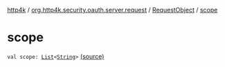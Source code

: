 [http4k](../../index.md) / [org.http4k.security.oauth.server.request](../index.md) / [RequestObject](index.md) / [scope](./scope.md)

# scope

`val scope: `[`List`](https://kotlinlang.org/api/latest/jvm/stdlib/kotlin.collections/-list/index.html)`<`[`String`](https://kotlinlang.org/api/latest/jvm/stdlib/kotlin/-string/index.html)`>` [(source)](https://github.com/http4k/http4k/blob/master/http4k-security-oauth/src/main/kotlin/org/http4k/security/oauth/server/request/RequestObject.kt#L27)